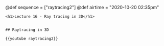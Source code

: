 @def sequence = ["raytracing2"]
@def airtime = "2020-10-20 02:35pm"
~~~
<h1>Lecture 16 - Ray tracing in 3D</h1>
~~~

~~~Airs on: <span class="moment">~~~{{showtime airtime}}~~~ EST</span>~~~

## Raytracing in 3D

{{youtube raytracing2}}

